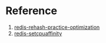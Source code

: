 # Reference
1. [redis-rehash-practice-optimization](https://tech.meituan.com/2018/07/27/redis-rehash-practice-optimization.html)
2. [redis-setcpuaffinity](https://cloud.tencent.com/developer/article/1633269)